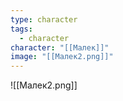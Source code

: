 ```yaml
---
type: character
tags:
  - character
character: "[[Малек]]"
image: "[[Малек2.png]]"
---
```

![[Малек2.png]]